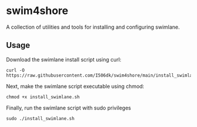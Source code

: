 # swim4shore

A collection of utilities and tools for installing and configuring swimlane.

## Usage

Download the swimlane install script using curl:
```
curl -O https://raw.githubusercontent.com/I506dk/swim4shore/main/install_swimlane.sh
```

Next, make the swimlane script executable using chmod:
```
chmod +x install_swimlane.sh
```
Finally, run the swimlane script with sudo privileges
```
sudo ./install_swimlane.sh
```
